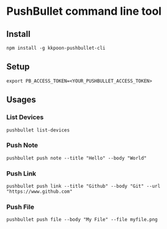 # PushBullet command line tool

## Install

```npm install -g kkpoon-pushbullet-cli```

## Setup

```export PB_ACCESS_TOKEN=<YOUR_PUSHBULLET_ACCESS_TOKEN>```

## Usages

### List Devices

```pushbullet list-devices```

### Push Note

```pushbullet push note --title "Hello" --body "World"```

### Push Link

```pushbullet push link --title "Github" --body "Git" --url "https://www.github.com"```

### Push File

```pushbullet push file --body "My File" --file myfile.png```
